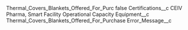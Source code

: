 <?xml version="1.0" encoding="UTF-8"?>
<CustomMetadata xmlns="http://soap.sforce.com/2006/04/metadata" xmlns:xsi="http://www.w3.org/2001/XMLSchema-instance" xmlns:xsd="http://www.w3.org/2001/XMLSchema">
    <label>Thermal_Covers_Blankets_Offered_For_Purc</label>
    <protected>false</protected>
    <values>
        <field>Certifications__c</field>
        <value xsi:type="xsd:string">CEIV Pharma, Smart Facility Operational Capacity</value>
    </values>
    <values>
        <field>Equipment__c</field>
        <value xsi:type="xsd:string">Thermal_Covers_Blankets_Offered_For_Purchase</value>
    </values>
    <values>
        <field>Error_Message__c</field>
        <value xsi:nil="true"/>
    </values>
</CustomMetadata>
